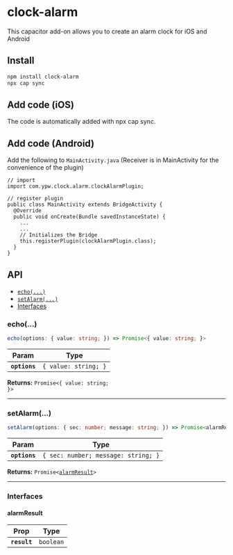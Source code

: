 # clock-alarm

This capacitor add-on allows you to create an alarm clock for iOS and Android

## Install

```bash
npm install clock-alarm
npx cap sync
```

## Add code (iOS)

The code is automatically added with npx cap sync.

## Add code (Android)

Add the following to `MainActivity.java`
(Receiver is in MainActivity for the convenience of the plugin)

```
// import
import com.ypw.clock.alarm.clockAlarmPlugin;

// register plugin
public class MainActivity extends BridgeActivity {
  @Override
  public void onCreate(Bundle savedInstanceState) {
    ...
    ...
    // Initializes the Bridge
    this.registerPlugin(clockAlarmPlugin.class);
  }
}

```

## API

<docgen-index>

* [`echo(...)`](#echo)
* [`setAlarm(...)`](#setalarm)
* [Interfaces](#interfaces)

</docgen-index>

<docgen-api>
<!--Update the source file JSDoc comments and rerun docgen to update the docs below-->

### echo(...)

```typescript
echo(options: { value: string; }) => Promise<{ value: string; }>
```

| Param         | Type                            |
| ------------- | ------------------------------- |
| **`options`** | <code>{ value: string; }</code> |

**Returns:** <code>Promise&lt;{ value: string; }&gt;</code>

--------------------


### setAlarm(...)

```typescript
setAlarm(options: { sec: number; message: string; }) => Promise<alarmResult>
```

| Param         | Type                                           |
| ------------- | ---------------------------------------------- |
| **`options`** | <code>{ sec: number; message: string; }</code> |

**Returns:** <code>Promise&lt;<a href="#alarmresult">alarmResult</a>&gt;</code>

--------------------


### Interfaces


#### alarmResult

| Prop         | Type                 |
| ------------ | -------------------- |
| **`result`** | <code>boolean</code> |

</docgen-api>
